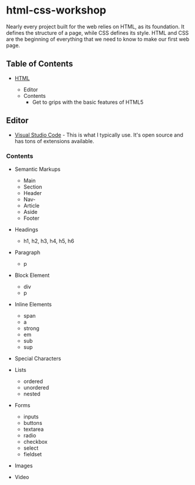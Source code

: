 # html-css-workshop

Nearly every project built for the web relies on HTML, as its foundation. It defines the structure of a page, while CSS defines its style. HTML and CSS are the beginning of everything that we need to know to make our first web page.

## Table of Contents

- [HTML](https://github.com/PriyangaV/html-css-workshop)

  - Editor
  - Contents
    - Get to grips with the basic features of HTML5

## Editor

- [Visual Studio Code](https://code.visualstudio.com/) - This is what I typically use. It's open source and has tons of extensions available.

### Contents

- Semantic Markups

  - Main
  - Section
  - Header
  - Nav-
  - Article
  - Aside
  - Footer

- Headings

  - h1, h2, h3, h4, h5, h6

- Paragraph

  - p

- Block Element

  - div
  - p

- Inline Elements

  - span
  - a
  - strong
  - em
  - sub
  - sup

- Special Characters

- Lists

  - ordered
  - unordered
  - nested

- Forms

  - inputs
  - buttons
  - textarea
  - radio
  - checkbox
  - select
  - fieldset

- Images

- Video
